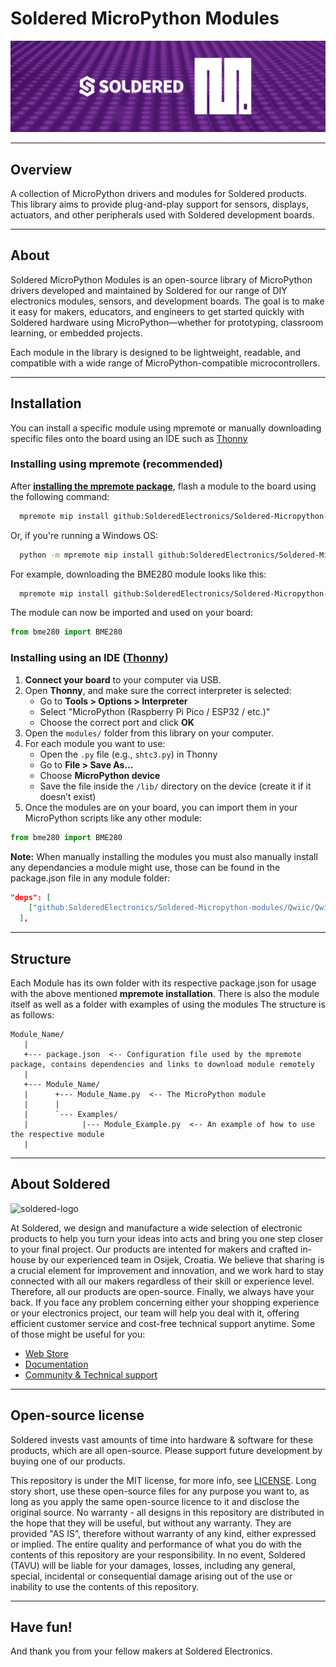 # Soldered MicroPython Modules

![](https://github.com/SolderedElectronics/Soldered-MicroPython-modules/blob/main/img/soldered_micropython.png)

---

## Overview
A collection of MicroPython drivers and modules for Soldered products. This library aims to provide plug-and-play support for sensors, displays, actuators, and other peripherals used with Soldered development boards. 

---

## About
Soldered MicroPython Modules is an open-source library of MicroPython drivers developed and maintained by Soldered for our range of DIY electronics modules, sensors, and development boards. The goal is to make it easy for makers, educators, and engineers to get started quickly with Soldered hardware using MicroPython—whether for prototyping, classroom learning, or embedded projects.

Each module in the library is designed to be lightweight, readable, and compatible with a wide range of MicroPython-compatible microcontrollers.

---

## Installation
You can install a specific module using mpremote or manually downloading specific files onto the board using an IDE such as [Thonny](https://thonny.org/)

### Installing using mpremote (recommended)
After [**installing the mpremote package**](https://docs.micropython.org/en/latest/reference/mpremote.html), flash a module to the board using the following command:

```sh
  mpremote mip install github:SolderedElectronics/Soldered-Micropython-modules/ENTER-MODULE-HERE
```
Or, if you're running a Windows OS:

```sh
  python -m mpremote mip install github:SolderedElectronics/Soldered-Micropython-modules/ENTER-MODULE-HERE
```

For example, downloading the BME280 module looks like this:

```sh
  mpremote mip install github:SolderedElectronics/Soldered-Micropython-modules/BME280
```

The module can now be imported and used on your board:
```python
from bme280 import BME280
```

### Installing using an IDE ([Thonny](https://thonny.org/))

1. **Connect your board** to your computer via USB.
2. Open **Thonny**, and make sure the correct interpreter is selected:
   - Go to **Tools > Options > Interpreter**
   - Select "MicroPython (Raspberry Pi Pico / ESP32 / etc.)"
   - Choose the correct port and click **OK**
3. Open the `modules/` folder from this library on your computer.
4. For each module you want to use:
   - Open the `.py` file (e.g., `shtc3.py`) in Thonny
   - Go to **File > Save As...**
   - Choose **MicroPython device**
   - Save the file inside the `/lib/` directory on the device (create it if it doesn’t exist)
5. Once the modules are on your board, you can import them in your MicroPython scripts like any other module: 
```python
from bme280 import BME280
```
**Note:** When manually installing the modules you must also manually install any dependancies a module might use, those can be found in the package.json file in any module folder:

```json
"deps": [
    ["github:SolderedElectronics/Soldered-Micropython-modules/Qwiic/Qwiic.py", "main"]
  ],
```

---

## Structure

Each Module has its own folder with its respective package.json for usage with the above mentioned **mpremote installation**. There is also the module itself as well as a folder with examples of using the modules
The structure is as follows:

```
Module_Name/
   |
   +--- package.json  <-- Configuration file used by the mpremote package, contains dependencies and links to download module remotely
   |
   +--- Module_Name/
   |      +--- Module_Name.py  <-- The MicroPython module
   |      |
   |      `--- Examples/
   |            |--- Module_Example.py	<-- An example of how to use the respective module 
   |
```

---

## About Soldered

<img src="https://soldered.com/productdata/2023/01/soldered-logo-og.png" alt="soldered-logo" width="500"/>

At Soldered, we design and manufacture a wide selection of electronic products to help you turn your ideas into acts and bring you one step closer to your final project. Our products are intented for makers and crafted in-house by our experienced team in Osijek, Croatia. We believe that sharing is a crucial element for improvement and innovation, and we work hard to stay connected with all our makers regardless of their skill or experience level. Therefore, all our products are open-source. Finally, we always have your back. If you face any problem concerning either your shopping experience or your electronics project, our team will help you deal with it, offering efficient customer service and cost-free technical support anytime. Some of those might be useful for you:

- [Web Store](https://www.soldered.com/shop)
- [Documentation](https://soldered.com/documentation/)
- [Community & Technical support](https://soldered.com/community)

---

## Open-source license

Soldered invests vast amounts of time into hardware & software for these products, which are all open-source. Please support future development by buying one of our products.

This repository is under the MIT license, for more info, see [LICENSE](/LICENSE). Long story short, use these open-source files for any purpose you want to, as long as you apply the same open-source licence to it and disclose the original source. No warranty - all designs in this repository are distributed in the hope that they will be useful, but without any warranty. They are provided "AS IS", therefore without warranty of any kind, either expressed or implied. The entire quality and performance of what you do with the contents of this repository are your responsibility. In no event, Soldered (TAVU) will be liable for your damages, losses, including any general, special, incidental or consequential damage arising out of the use or inability to use the contents of this repository.

---

## Have fun!

And thank you from your fellow makers at Soldered Electronics.

 

